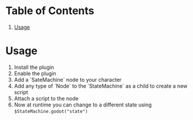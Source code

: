 # Table of Contents

1.  [Usage](#org4aefb14)

<a id="org4aefb14"></a>

# Usage

1.  Install the plugin
2.  Enable the plugin
3.  Add a \`SateMachine\` node to your character
4.  Add any type of \`Node\` to the \`StateMachine\` as a child to create a new script
5.  Attach a script to the node
6.  Now at runtime you can change to a different state using `$StateMachine.godot("state")`
